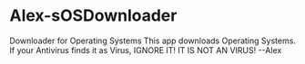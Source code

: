 # Alex-sOSDownloader
Downloader for Operating Systems
This app downloads Operating Systems. If your Antivirus finds it as Virus, IGNORE IT! IT IS NOT AN VIRUS!
--Alex
